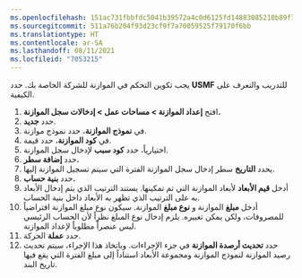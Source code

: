 ```yaml
---
ms.openlocfilehash: 151ac731fbbfdc5041b39572a4c0d6125fd14883085210b89f7d205806efc181
ms.sourcegitcommit: 511a76b204f93d23cf9f7a70059525f79170f6bb
ms.translationtype: HT
ms.contentlocale: ar-SA
ms.lasthandoff: 08/11/2021
ms.locfileid: "7053215"
---
```

يجب تكوين التحكم في الموازنة للشركة الخاصة بك. حدد **USMF** للتدريب والتعرف على الكيفية.

1.  افتح **إعداد الموازنة > مساحات عمل > إدخالات سجل الموازنة.**
2.  حدد **جديد‎**.
3.  في **نموذج الموازنة**، حدد نموذج موازنة.
4.  في **كود الموازنة**، حدد قيمة.
5.  اختيارياً، حدد **كود سبب** لإدخال سجل الموازنة.
6.  حدد **إضافة سطر.**
7.  يحدد **التاريخ** سطر إدخال سجل الموازنة الفترة التي سيتم تسجيل الموازنة إليها.
8.  حدد **بنية حساب.**
9.  أدخل **قيم الأبعاد** لأبعاد الموازنة التي تم تمكينها.
    يستند الترتيب الذي يتم إدخال الأبعاد به على الترتيب الذي تظهر به الأبعاد داخل بنية الحساب.
10. أدخل **مبلغ** الموازنة و **نوع مبلغ** الموازنة. سيكون نوع مبلغ الموازنة افتراضياً للمصروفات، ولكن يمكن تغييره. يلزم إدخال نوع المبلغ نظراً لأن الحساب الرئيسي ليس عنصراً مطلوباً لإعداد الموازنة.
11. حدد **عملة** الحركة.
12. حدد **تحديث أرصدة الموازنة** في جزء الإجراءات. وباتخاذ هذا الإجراء، سيتم تحديث رصيد الموازنة لنموذج الموازنة ومجموعة الأبعاد استناداً إلى مبلغ الفترة التي يقع فيها تاريخ البند.
